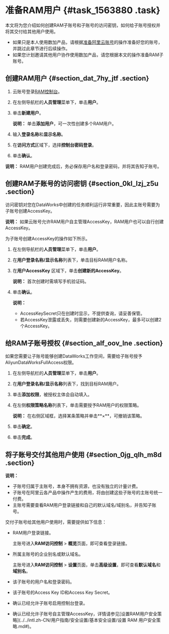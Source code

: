 # 准备RAM用户 {#task_1563880 .task}

本文将为您介绍如何创建RAM子账号和子账号的访问密钥，如何给子账号授权并将其交付给其他用户使用。

-   如果只是本人使用数加产品，请根据[准备阿里云账号](intl.zh-CN/准备工作/管理员使用云账号/准备阿里云账号.md#)的操作准备好您的账号，并跳过此章节进行后续操作。
-   如果您计划邀请其他用户协作使用数加产品，请您根据本文的操作准备RAM子账号。

## 创建RAM用户 {#section_dat_7hy_jtf .section}

1.  云账号登录[RAM控制台](https://ram.console.aliyun.com/)。
2.  在左侧导航栏的**人员管理**菜单下，单击**用户**。
3.  单击**新建用户**。 

    **说明：** 单击**添加用户**，可一次性创建多个RAM用户。

4.  输入**登录名称**和**显示名称**。
5.  在**访问方式**区域下，选择**控制台密码登录**。
6.  单击**确认**。

**说明：** RAM用户创建完成后，务必保存用户名和登录密码，并将其告知子账号。

## 创建RAM子账号的访问密钥 {#section_0kl_lzj_z5u .section}

访问密钥对您在DataWorks中创建的任务顺利运行非常重要，因此主账号需要为子账号创建AccessKey。

**说明：** 如果云账号允许RAM用户自主管理AccessKey，RAM用户也可以自行创建AccessKey。

为子账号创建AccessKey的操作如下所示。

1.  在左侧导航栏的**人员管理**菜单下，单击**用户**。
2.  在**用户登录名称/显示名称**列表下，单击目标RAM用户名称。
3.  在**用户AccessKey** 区域下，单击**创建新的AccessKey**。 

    **说明：** 首次创建时需填写手机验证码。

4.  单击**确认**。 

    **说明：** 

    -   AccessKeySecret只在创建时显示，不提供查询，请妥善保管。
    -   若AccessKey泄露或丢失，则需要创建新的AccessKey，最多可以创建2个AccessKey。

## 给RAM子账号授权 {#section_alf_oov_lne .section}

如果您需要让子账号能够创建DataWorks工作空间，需要给子账号授予AliyunDataWorksFullAccess权限。

1.  在左侧导航栏的**人员管理**菜单下，单击**用户**。
2.  在**用户登录名称/显示名称**列表下，找到目标RAM用户。
3.  单击**添加权限**，被授权主体会自动填入。
4.  在左侧**权限策略名称**列表下，单击需要授予RAM用户的权限策略。 

    **说明：** 在右侧区域框，选择某条策略并单击**×**，可撤销该策略。

5.  单击**确定**。
6.  单击**完成**。

## 将子账号交付其他用户使用 {#section_0jg_qlh_m8d .section}

**说明：** 

-   子账号归属于主账号，本身不拥有资源，也没有独立的计量计费。
-   子账号在阿里云各产品中操作产生的费用，将由创建这些子账号的主账号统一付费。
-   主账号需要查看RAM用户登录链接和自己的默认域名/域别名，并告知子账号。

交付子账号给其他用户使用时，需要提供如下信息：

-   RAM用户登录链接。

    主账号进入**RAM访问控制** \> **概览**页面，即可查看登录链接。

-   所属主账号的企业别名或默认域名。

    主账号进入**RAM访问控制** \> **设置**页面，单击**高级设置**，即可查看**默认域名**和**域别名**。

-   该子账号的用户名和登录密码。
-   该子账号的Access Key ID和Access Key Secret。
-   确认已经允许子账号启用控制台登录。
-   确认已经允许子账号自主管理AccessKey，详情请参见[设置RAM用户安全策略](../../intl.zh-CN/用户指南/安全设置/基本安全设置/设置 RAM 用户安全策略.md#)。

